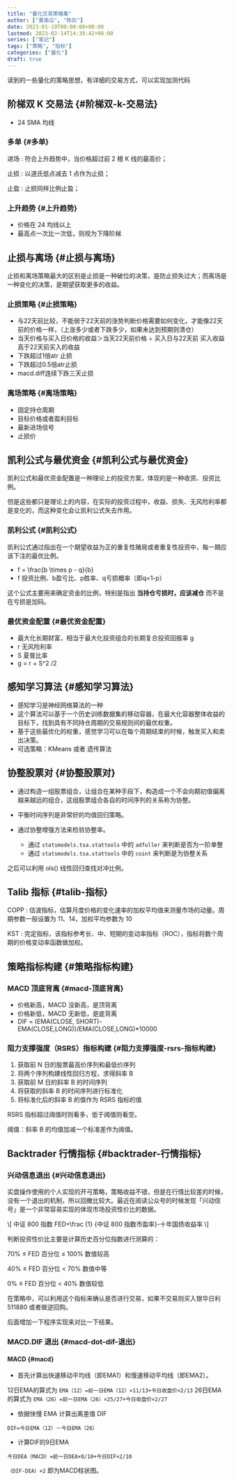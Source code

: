 ```yaml
---
title: "量化交易策略集"
author: ["夏南瓜", "陈凯"]
date: 2023-01-19T00:00:00+08:00
lastmod: 2023-02-14T14:39:42+08:00
series: ["笔记"]
tags: ["策略", "指标"]
categories: ["量化"]
draft: true
---
```


读到的一些量化的策略思想，有详细的交易方式，可以实现加测代码


## 阶梯双 K 交易法 {#阶梯双-k-交易法}

-   24 SMA 均线


### 多单 {#多单}

进场
: 符合上升趋势中，当价格超过前 2 根 K 线的最高价；

止损
: 以道氏低点减去 1 点作为止损；

止盈
: 止损同样比例止盈；


### 上升趋势 {#上升趋势}

-   价格在 24 均线以上
-   最高点一次比一次低，则视为下降阶梯


## 止损与离场 {#止损与离场}

止损和离场策略最大的区别是止损是一种破位的决策，是防止损失过大；而离场是一种变化的决策，是期望获取更多的收益。


### 止损策略 {#止损策略}

-   与22天前比较，不能弱于22天前的涨势判断价格需要如何变化，才能像22天前的价格一样，（上涨多少或者下跌多少，如果未达到预期则清仓）
-   当天价格与买入日价格的收益＞当天22天前价格 &divide; 买入日与22天前 买入收益高于22天前买入的收益
-   下跌超过1倍atr 止损
-   下跌超过0.5倍atr止损
-   macd.diff连续下跌三天止损


### 离场策略 {#离场策略}

-   固定持仓周期
-   目标价格或者盈利目标
-   最新进场信号
-   止损价


## 凯利公式与最优资金 {#凯利公式与最优资金}

凯利公式和最优资金配置是一种理论上的投资方案，体现的是一种收资、投资比例。

但是这些都只是理论上的内容，在实际的投资过程中，收益、损失、无风险利率都是变化的，而这种变化会让凯利公式失去作用。


### 凯利公式 {#凯利公式}

凯利公式通过指出在一个期望收益为正的重复性赌局或者重复性投资中，每一期应该下注的最优比例。

-   f = \frac{b \times p - q}{b}
-   f 投资比例、b盈亏比、p胜率、q亏损概率（即q=1-p）

这个公式主要用来确定资金的比例，特别是指出 **当持仓亏损时，应该减仓** 而不是在亏损是加码。


### 最优资金配置 {#最优资金配置}

-   最大化长期财富，相当于最大化投资组合的长期复合投资回报率 g
-   r 无风险利率
-   S 夏普比率
-   g = r + S^2 /2


## 感知学习算法 {#感知学习算法}

-   感知学习是神经网络算法的一种
-   这个算法可以基于一个历史训练数据集的移动容器，在最大化容器整体收益的目标下，找到具有不同持仓周期的交易规则间的最优权重。
-   基于这些最优化的权重，感觉学习可以在每个周期结束的时候，触发买入和卖出决策。
-   可选策略：KMeans 或者 遗传算法


## 协整股票对 {#协整股票对}

-   通过构造一组股票组合，让组合在某种手段下，构造成一个不会向期初值偏离越来越远的组合，这组股票组合各自的时间序列的关系称为协整。
-   平衡时间序列是非常好的均值回归策略。

-   通过协整增强方法来检验协整率。
    -   通过 `statsmodels.tsa.stattools` 中的 `adfuller` 来判断是否为一阶单整
    -   通过 `statsmodels.tsa.stattools` 中的 `coint` 来判断是为协整关系

之后可以利用 ols() 线性回归查找对冲比例。


## Talib 指标 {#talib-指标}

COPP
: 估波指标，估算月度价格的变化速率的加权平均值来测量市场的动量。周期参数一般设置为 11、14，加权平均参数为 10

KST
: 完定指标，该指标参考长、中、短期的变动率指标（ROC），指标将数个周期的价格变动率函数做加权。


## 策略指标构建 {#策略指标构建}


### MACD 顶底背离 {#macd-顶底背离}

-   价格新高，MACD 没新高，是顶背离
-   价格新低，MACD 无新低，是底背离
-   DIF = (EMA(CLOSE, SHORT)-EMA(CLOSE,LONG))/EMA(CLOSE,LONG)\*10000


### 阻力支撑强度（RSRS）指标构建 {#阻力支撑强度-rsrs-指标构建}

1.  获取前 N 日的股票最高价序列和最低价序列
2.  将两个序列构建线性回归方程，求得斜率 B
3.  获取前 M 日的斜率 B 的时间序列
4.  将获取的斜率 B 的时间序列进行标准化
5.  将标准化后的斜率 B 的值作为 RSRS 指标的值

RSRS 指标超过阈值时则看多，低于阈值则看空。

阈值：斜率 B 的均值加减一个标准差作为阈值。


## Backtrader 行情指标 {#backtrader-行情指标}


### 兴动信息退出 {#兴动信息退出}

实盘操作使用的个人实现的开弓策略，策略收益不错，但是在行情比较差的时候，没有一个退出的机制，所以回撤比较大。最近在阅读公众号的时候发现「兴动信号」是一个非常容易实现的体现市场投资性价比的数据。

\\[ 中证 800 指数 FED=\frac {1} {中证 800 指数市盈率}-十年国债收益率 \\]

判断投资性价比主要是计算历史百分位指数进行测算的：

70% &le; FED 百分位 &le; 100% 数值较高

40% &le; FED 百分位 &lt; 70% 数值中等

0% &le; FED 百分位 &lt; 40% 数值较低

在策略中，可以利用这个指标来确认是否进行交易，如果不交易则买入银华日利 511880 或者做逆回购。

后面增加一下程序实现来对比一下结果。


### MACD.DIF 退出 {#macd-dot-dif-退出}


#### MACD {#macd}

-   首先计算出快速移动平均线（即EMA1）和慢速移动平均线（即EMA2）。

12日EMA的算式为 `EMA（12）=前一日EMA（12）×11/13+今日收盘价×2/13`
26日EMA的算式为 `EMA（26）=前一日EMA（26）×25/27+今日收盘价×2/27`

-   依据快慢 EMA 计算出离差值 DIF

`DIF=今日EMA（12）－今日EMA（26）`

-   计算DIF的9日EMA

`今日DEA（MACD）=前一日DEA×8/10+今日DIF×2/10`

`（DIF-DEA）×2` 即为MACD柱状图。
